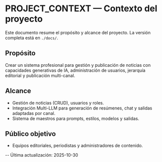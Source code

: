 <!-- Copia local: la fuente canónica está en ./docs/ -->
# PROJECT_CONTEXT — Contexto del proyecto

Este documento resume el propósito y alcance del proyecto. La versión completa está en `./docs/`.

## Propósito

Crear un sistema profesional para gestión y publicación de noticias con capacidades generativas de IA, administración de usuarios, jerarquía editorial y publicación multi-canal.

## Alcance

- Gestión de noticias (CRUD), usuarios y roles.
- Integración Multi-LLM para generación de resúmenes, chat y salidas adaptadas por canal.
- Sistema de maestros para prompts, estilos, modelos y salidas.

## Público objetivo

- Equipos editoriales, periodistas y administradores de contenido.

--
Última actualización: 2025-10-30

